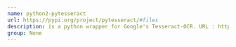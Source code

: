 ```yaml
---
name: python2-pytesseract
url: https://pypi.org/project/pytesseract/#files
description: is a python wrapper for Google's Tesseract-OCR. URL : https://pypi.org/project/pytesseract/#files Groups : None
group: None
---
```

